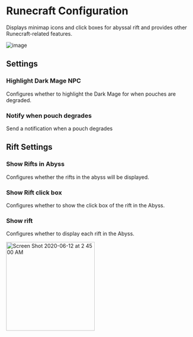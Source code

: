 # Runecraft Configuration

Displays minimap icons and click boxes for abyssal rift and provides other Runecraft-related features.

![image](https://raw.githubusercontent.com/runelite/wiki/master/img/Runecraft-abyss.png)


## Settings

### Highlight Dark Mage NPC

Configures whether to highlight the Dark Mage for when pouches are degraded.

### Notify when pouch degrades

Send a notification when a pouch degrades

## Rift Settings

### Show Rifts in Abyss

Configures whether the rifts in the abyss will be displayed.

### Show Rift click box

Configures whether to show the click box of the rift in the Abyss.

### Show rift

Configures whether to display each rift in the Abyss.

<img width="239" alt="Screen Shot 2020-06-12 at 2 45 00 AM" src="https://user-images.githubusercontent.com/54762282/84475033-db53f200-ac59-11ea-9cab-43c5aba9094d.png">